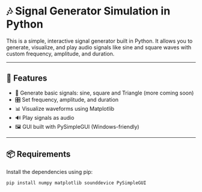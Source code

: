 # 🎶 Signal Generator Simulation in Python

This is a simple, interactive signal generator built in Python. It allows you to generate, visualize, and play audio signals like sine and square waves with custom frequency, amplitude, and duration.

---

## 🚀 Features

- 📐 Generate basic signals: sine, square and Triangle (more coming soon)
- 🎛 Set frequency, amplitude, and duration
- 📊 Visualize waveforms using Matplotlib
- 🔊 Play signals as audio
- 🖼 GUI built with PySimpleGUI (Windows-friendly)

---

## 📦 Requirements

Install the dependencies using pip:

```bash
pip install numpy matplotlib sounddevice PySimpleGUI
